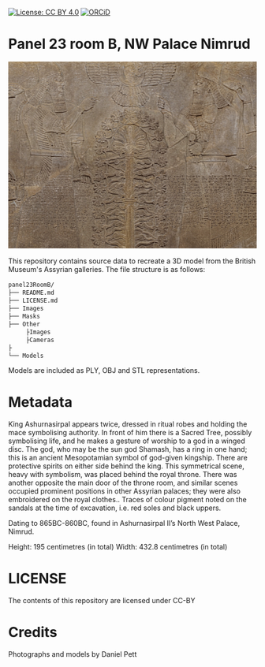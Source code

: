 
[![License: CC BY 4.0](https://img.shields.io/badge/License-CC%20BY%204.0-lightgrey.svg)](http://creativecommons.org/licenses/by-sa/4.0/) 
[![ORCiD](https://img.shields.io/badge/ORCiD-0000--0002--0246--2335-green.svg)](http://orcid.org/0000-0002-0246-2335)

# Panel 23 room B, NW Palace Nimrud

![](Other/Cameras/panel23.png)

This repository contains source data to recreate a 3D model from the British Museum's Assyrian galleries. The file structure is as follows:

```
panel23RoomB/
├── README.md
├── LICENSE.md
├── Images
├── Masks
├── Other
     ├Images
     ├Cameras
├
└── Models
```
Models are included as PLY, OBJ and STL representations. 

# Metadata 

King Ashurnasirpal appears twice, dressed in ritual robes and holding the mace symbolising authority. In front of him there is a Sacred Tree, possibly symbolising life, and he makes a gesture of worship to a god in a winged disc. The god, who may be the sun god Shamash, has a ring in one hand; this is an ancient Mesopotamian symbol of god-given kingship. There are protective spirits on either side behind the king. This symmetrical scene, heavy with symbolism, was placed behind the royal throne. There was another opposite the main door of the throne room, and similar scenes occupied prominent positions in other Assyrian palaces; they were also embroidered on the royal clothes.. Traces of colour pigment noted on the sandals at the time of excavation, i.e. red soles and black uppers.

Dating to 865BC-860BC, found in Ashurnasirpal II’s North West Palace, Nimrud.

Height: 195 centimetres (in total) Width: 432.8 centimetres (in total)

# LICENSE
The contents of this repository are licensed under CC-BY

# Credits
Photographs and models by Daniel Pett 

